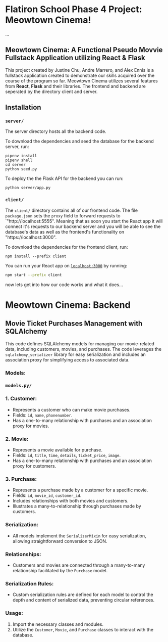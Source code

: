  # Flatiron School Phase 4 Project: Meowtown Cinema!

 ...
 ## Meowtown Cinema: A Functional Pseudo Movvie Fullstack Application utilizing React & Flask

 This project created by Justine Chu, Andre Marrero, and Alex Ennis is a fullstack application created to demonstrate our skills acquired over the course of the program so far. Meowtown Cinema utilizes several features from **React**, **Flask** and their libraries. The frontend and backend are seperated by the directory client and server.
 
 ## Installation

  ### `server/`

  The server directory hosts all the backend code.
  
  To download the dependencies and seed the database for the backend server, run:

  ```console
  pipenv install
  pipenv shell
  cd server
  python seed.py
  ```
  
  To deploy the the Flask API for the backend you can run:

  ```console
  python server/app.py
  ```

  ### `client/`

  The `client/` directory contains all of our frontend code. The file
  `package.json` sets the `proxy` field to forward
  requests to `"http://localhost:5555". Meaning that as soon you start the React app it will connect it's requests to our backend server and you will be able to see the database's data as well as the frontend's functionality on "https://localhost:3000".

  To download the dependencies for the frontend client, run:

  ```console
  npm install --prefix client
  ```

  You can run your React app on [`localhost:3000`](http://localhost:3000) by
  running:

  ```sh
  npm start --prefix client
  ```
  now lets get into how our code works and what it does...

 # Meowtown Cinema: Backend

 ## Movie Ticket Purchases Management with SQLAlchemy

This code defines SQLAlchemy models for managing our movie-related data, including customers, movies, and purchases. The code leverages the `sqlalchemy_serializer` library for easy serialization and includes an association proxy for simplifying access to associated data.

 ### Models:

 ### `models.py/`

 ### 1. Customer:
 - Represents a customer who can make movie purchases.
 - Fields: `id`, `name`, `phonenumber`.
 - Has a one-to-many relationship with purchases and an association proxy for movies.

 ### 2. Movie:
 - Represents a movie available for purchase.
 - Fields: `id`, `title`, `time`, `details`, `ticket_price`, `image`.
 - Has a one-to-many relationship with purchases and an association proxy for customers.

 ### 3. Purchase:
 - Represents a purchase made by a customer for a specific movie.
 - Fields: `id`, `movie_id`, `customer_id`.
 - Includes relationships with both movies and customers.
 - Illustrates a many-to-relationship through purchases made by customers.

### Serialization:

- All models implement the `SerializerMixin` for easy serialization, allowing straightforward conversion to JSON.

### Relationships:

- Customers and movies are connected through a many-to-many relationship facilitated by the `Purchase` model.

### Serialization Rules:

- Custom serialization rules are defined for each model to control the depth and content of serialized data, preventing circular references.

### Usage:

1. Import the necessary classes and modules.
2. Utilize the `Customer`, `Movie`, and `Purchase` classes to interact with the database.